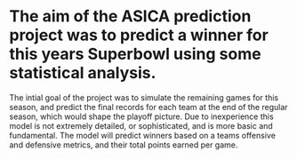 # The aim of the ASICA prediction project was to predict a winner for this years Superbowl using some statistical analysis.
The intial goal of the project was to simulate the remaining games for this season, and predict the final records for each team at the end of the regular season, which would
shape the playoff picture. Due to inexperience this model is not extremely detailed, or sophisticated, and is more basic and fundamental. The model will predict winners
based on a teams offensive and defensive metrics, and their total points earned per game.
